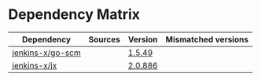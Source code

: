 # Dependency Matrix

Dependency | Sources | Version | Mismatched versions
---------- | ------- | ------- | -------------------
[jenkins-x/go-scm](https://github.com/jenkins-x/go-scm) |  | [1.5.49]() | 
[jenkins-x/jx](https://github.com/jenkins-x/jx) |  | [2.0.886](https://github.com/jenkins-x/jx/releases/tag/v2.0.886) | 
